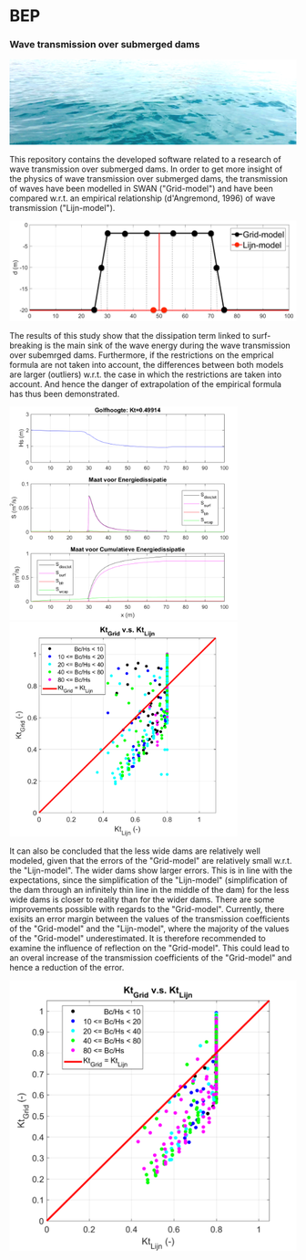 # BEP 

### Wave transmission over submerged dams

<img src="Images/Golven.png" width="1000" height="150">

This repository contains the developed software related to a research of wave transmission over submerged dams. In order to get more insight of the physics of wave transmission over submerged dams, the transmission of waves have been modelled in SWAN ("Grid-model") and have been compared w.r.t. an empirical relationship (d'Angremond, 1996) of wave transmission ("Lijn-model").

<p align="center">
<img src="Images/4_damModellen.png" width="800"/>
</p>

The results of this study show that the dissipation term linked to surf-breaking is the main sink of the wave energy during the wave transmission over subemrged dams. Furthermore, if the restrictions on the emprical formula are not taken into account, the differences between both models are larger (outliers) w.r.t. the case in which the restrictions are taken into account. And hence the danger of extrapolation of the empirical formula has thus been demonstrated. 

<p float="center">
<img src="Images/4_1DConceptmodel_surf.png" width="400"/>
<img src="Images/Triad&Sourcing_NoRestrictions_Grid_vs_Lijn2.png" width="400"/>
</p>

It can also be concluded that the less wide dams are relatively well modeled, given that the errors of the "Grid-model" are relatively small w.r.t. the "Lijn-model". The wider dams show larger errors. This is in line with the expectations, since the simplification of the "Lijn-model" (simplification of the dam through an infinitely thin line in the middle of the dam) for the less wide dams is closer to reality than for the wider dams. There are some improvements possible with regards to the "Grid-model". Currently, there exisits an error margin between the values of the transmission coefficients of the "Grid-model" and the "Lijn-model", where the majority of the values of the "Grid-model" underestimated. It is therefore recommended to examine the influence of reflection on the "Grid-model". This could lead to an overal increase of the transmission coefficients of the "Grid-model" and hence a reduction of the error.

<p align="center">
<img src="Images/Sourcing&Triad_Restrictions_Grid_vs_Lijn2.png" width="600"/>
</p>



